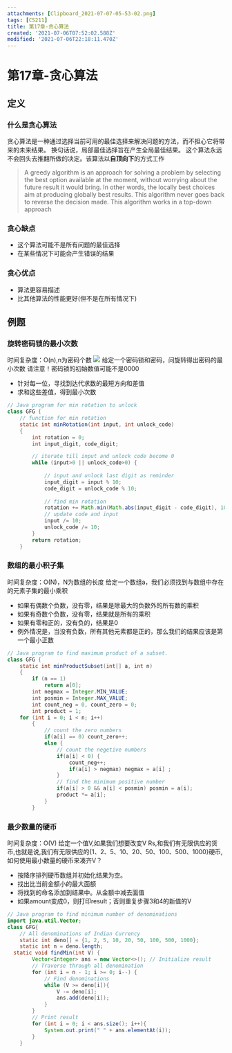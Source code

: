 ```yaml
---
attachments: [Clipboard_2021-07-07-05-53-02.png]
tags: [CS211]
title: 第17章-贪心算法
created: '2021-07-06T07:52:02.588Z'
modified: '2021-07-06T22:18:11.470Z'
---
```


# 第17章-贪心算法

## 定义
### 什么是贪心算法
贪心算法是一种通过选择当前可用的最佳选择来解决问题的方法，而不担心它将带来的未来结果。
换句话说，局部最佳选择旨在产生全局最佳结果。
这个算法永远不会回头去推翻所做的决定。该算法以**自顶向下**的方式工作
> A greedy algorithm is an approach for solving a problem by selecting the best option available at the moment, without worrying about the future result it would bring. 
In other words, the locally best choices aim at producing globally best results.
This algorithm never goes back to reverse the decision made. This algorithm works in a top-down approach

### 贪心缺点
- 这个算法可能不是所有问题的最佳选择
- 在某些情况下可能会产生错误的结果

### 贪心优点
- 算法更容易描述
- 比其他算法的性能更好(但不是在所有情况下)

## 例题
### 旋转密码锁的最小次数
时间复杂度：O(n),n为密码个数
![](@attachment/Clipboard_2021-07-07-05-53-02.png)
给定一个密码锁和密码，问旋转得出密码的最小次数
请注意！密码锁的初始数值可能不是0000
- 针对每一位，寻找到达代求数的最短方向和差值
- 求和这些差值，得到最小次数
```JAVA
// Java program for min rotation to unlock
class GFG {
    // function for min rotation
    static int minRotation(int input, int unlock_code)
    {
        int rotation = 0;
        int input_digit, code_digit;

        // iterate till input and unlock code become 0
        while (input>0 || unlock_code>0) {
  
            // input and unlock last digit as reminder
            input_digit = input % 10;
            code_digit = unlock_code % 10;
  
            // find min rotation
            rotation += Math.min(Math.abs(input_digit - code_digit), 10 - Math.abs(input_digit - code_digit));
            // update code and input
            input /= 10;
            unlock_code /= 10;
        }   
        return rotation;
    }
```

### 数组的最小积子集
时间复杂度：O(N)，N为数组的长度
给定一个数组a，我们必须找到与数组中存在的元素子集的最小乘积
- 如果有偶数个负数，没有零，结果是除最大的负数外的所有数的乘积
- 如果有奇数个负数，没有零，结果就是所有的乘积
- 如果有零和正的，没有负的，结果是0
- 例外情况是，当没有负数，所有其他元素都是正的，那么我们的结果应该是第一个最小正数
```JAVA
// Java program to find maximum product of a subset.
class GFG {
	static int minProductSubset(int[] a, int n)
	{
		if (n == 1)
			return a[0];	
		int negmax = Integer.MIN_VALUE;
		int posmin = Integer.MAX_VALUE;
		int count_neg = 0, count_zero = 0;
		int product = 1;
    for (int i = 0; i < n; i++)
		{
			// count the zero numbers 
			if(a[i] == 0) count_zero++;
			else {
				// count the negetive numbers
		       	if(a[i] < 0) {
					count_neg++;
					if(a[i] > negmax) negmax = a[i] ;
				}
				// find the minimum positive number
				if(a[i] > 0 && a[i] < posmin) posmin = a[i];		
				product *= a[i];
			}
		}
```

### 最少数量的硬币
时间复杂度：O(V)
给定一个值V,如果我们想要改变V Rs,和我们有无限供应的货币,也就是说,我们有无限供应的{1、2、5、10、20、50、100、500、1000}硬币, 如何使用最小数量的硬币来凑齐V？
- 按降序排列硬币数组并初始化结果为空。
- 找出比当前金额小的最大面额
- 将找到的命名添加到结果中。从金额中减去面值
- 如果amount变成0，则打印result；否则重复步骤3和4的新值的V
```JAVA
// Java program to find minimum number of denominations
import java.util.Vector;
class GFG{
	// All denominations of Indian Currency
	static int deno[] = {1, 2, 5, 10, 20, 50, 100, 500, 1000};
	static int n = deno.length;
  static void findMin(int V) {
		Vector<Integer> ans = new Vector<>(); // Initialize result
		// Traverse through all denomination
		for (int i = n - 1; i >= 0; i--) {
			// Find denominations
			while (V >= deno[i]){
				V -= deno[i];
				ans.add(deno[i]);
			}
		}
		// Print result
		for (int i = 0; i < ans.size(); i++){
			System.out.print(" " + ans.elementAt(i));
		}
	}
```










